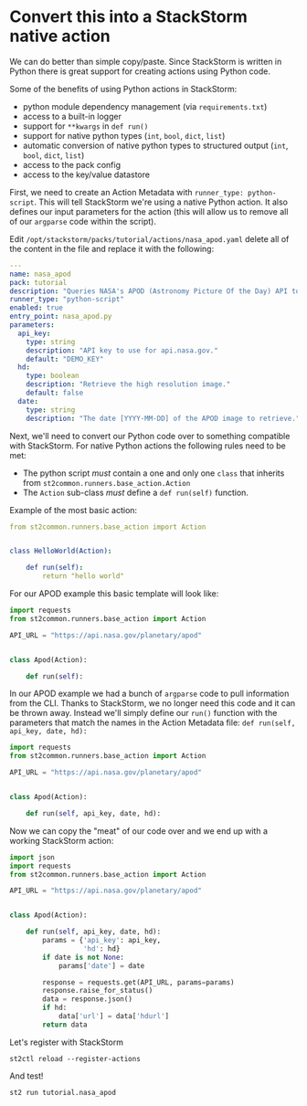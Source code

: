 # Convert this into a StackStorm native action

We can do better than simple copy/paste.
Since StackStorm is written in Python there is great support for creating actions
using Python code. 

Some of the benefits of using Python actions in StackStorm:

* python module dependency management (via `requirements.txt`)
* access to a built-in logger
* support for `**kwargs` in `def run()`
* support for native python types (`int`, `bool`, `dict`, `list`)
* automatic conversion of native python types to structured output (`int`, `bool`, `dict`, `list`)
* access to the pack config
* access to the key/value datastore

First, we need to create an Action Metadata with `runner_type: python-script`. 
This will tell StackStorm we're using a native Python action. It also defines our input
parameters for the action (this will allow us to remove all of our `argparse` code within
the script).

Edit `/opt/stackstorm/packs/tutorial/actions/nasa_apod.yaml` delete all of the 
content in the file and replace it with the following:

``` yaml
---
name: nasa_apod
pack: tutorial
description: "Queries NASA's APOD (Astronomy Picture Of the Day) API to get the link to the picture of the day."
runner_type: "python-script"
enabled: true
entry_point: nasa_apod.py
parameters:
  api_key:
    type: string
    description: "API key to use for api.nasa.gov."
    default: "DEMO_KEY"
  hd:
    type: boolean
    description: "Retrieve the high resolution image."
    default: false
  date:
    type: string
    description: "The date [YYYY-MM-DD] of the APOD image to retrieve."
```

Next, we'll need to convert our Python code over to something compatible
with StackStorm. For native Python actions the following rules need to be met:

* The python script *must* contain a one and only one `class` that inherits from `st2common.runners.base_action.Action`
* The `Action` sub-class *must* define a `def run(self)` function.

Example of the most basic action:

``` yaml
from st2common.runners.base_action import Action


class HelloWorld(Action):

    def run(self):
        return "hello world"
```

For our APOD example this basic template will look like:

``` python
import requests
from st2common.runners.base_action import Action

API_URL = "https://api.nasa.gov/planetary/apod"


class Apod(Action):

    def run(self):
```

In our APOD example we had a bunch of `argparse` code to pull information from the CLI.
Thanks to StackStorm, we no longer need this code and it can be thrown away.
Instead we'll simply define our `run()` function with the parameters that match
the names in the Action Metadata file: `def run(self, api_key, date, hd):`

``` python
import requests
from st2common.runners.base_action import Action

API_URL = "https://api.nasa.gov/planetary/apod"


class Apod(Action):

    def run(self, api_key, date, hd):
```

Now we can copy the "meat" of our code over and we end up with a working
StackStorm action:

``` python
import json
import requests
from st2common.runners.base_action import Action

API_URL = "https://api.nasa.gov/planetary/apod"


class Apod(Action):

    def run(self, api_key, date, hd):
        params = {'api_key': api_key,
                  'hd': hd}
        if date is not None:
            params['date'] = date

        response = requests.get(API_URL, params=params)
        response.raise_for_status()
        data = response.json()
        if hd:
            data['url'] = data['hdurl']
        return data
```

Let's register with StackStorm

``` shell
st2ctl reload --register-actions
```

And test!

``` shell
st2 run tutorial.nasa_apod
```
